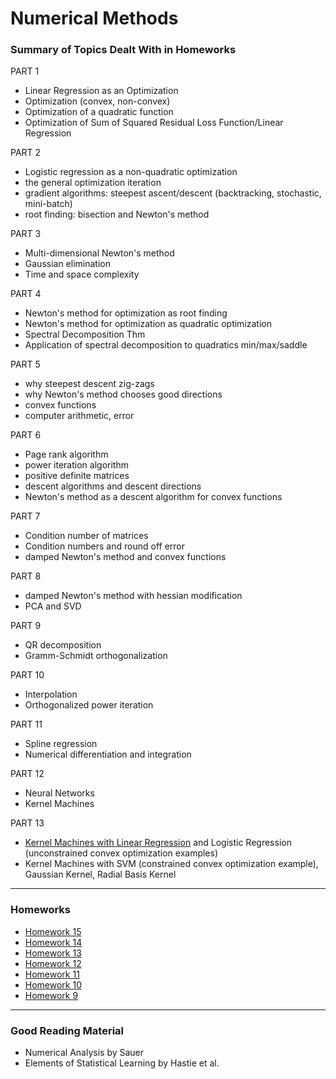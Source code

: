 # Numerical Methods

### Summary of Topics Dealt With in Homeworks
PART 1
- Linear Regression as an Optimization
- Optimization (convex, non-convex)
- Optimization of a quadratic function
- Optimization of Sum of Squared Residual Loss Function/Linear Regression

PART 2
- Logistic regression as a non-quadratic optimization
- the general optimization iteration
- gradient algorithms: steepest ascent/descent (backtracking, stochastic, mini-batch)
- root finding: bisection and Newton's method

PART 3
- Multi-dimensional Newton's method
- Gaussian elimination
- Time and space complexity 

PART 4
- Newton's method for optimization as root finding
- Newton's method for optimization as quadratic optimization
- Spectral Decomposition Thm
- Application of spectral decomposition to quadratics min/max/saddle

PART 5
- why steepest descent zig-zags
- why Newton's method chooses good directions
- convex functions
- computer arithmetic, error

PART 6
- Page rank algorithm
- power iteration algorithm
- positive definite matrices
- descent algorithms and descent directions
- Newton's method as a descent algorithm for convex functions

PART 7
- Condition number of matrices 
- Condition numbers and round off error
- damped Newton's method and convex functions

PART 8
- damped Newton's method with hessian modification
- PCA and SVD

PART 9
- QR decomposition
- Gramm-Schmidt orthogonalization

PART 10
- Interpolation
- Orthogonalized power iteration

PART 11
- Spline regression
- Numerical differentiation and integration

PART 12
- Neural Networks
- Kernel Machines

PART 13
- [Kernel Machines with Linear Regression](https://github.com/inespancorbo/Numerical-Methods/blob/master/Kernel-Machines.pdf) and Logistic Regression (unconstrained convex optimization examples)
- Kernel Machines with SVM (constrained convex optimization example), Gaussian Kernel, Radial Basis Kernel
---
### Homeworks
- [Homework 15](https://github.com/inespancorbo/Numerical-Methods/tree/master/HW15)
- [Homework 14](https://github.com/inespancorbo/Numerical-Methods/tree/master/HW14)
- [Homework 13](https://github.com/inespancorbo/Numerical-Methods/tree/master/HW13)
- [Homework 12](https://github.com/inespancorbo/Numerical-Methods/tree/master/HW12)
- [Homework 11](https://github.com/inespancorbo/Numerical-Methods/tree/master/HW11)
- [Homework 10](https://github.com/inespancorbo/Numerical-Methods/tree/master/HW10)
- [Homework 9](https://github.com/inespancorbo/Numerical-Methods/tree/master/HW9)
---
### Good Reading Material
- Numerical Analysis by Sauer
- Elements of Statistical Learning by Hastie et al.
